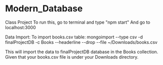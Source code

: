 # Modern_Database
Class Project
To run this, go to terminal and type "npm start" 
And go to localhost:3000

Data Import:
To import books.csv table:
mongoimport --type csv -d finalProjectDB -c Books --headerline --drop --file ~/Downloads/books.csv

This will import the data to finalProjectDB database in the Books collection. Given that your books.csv file is under your Downloads directory. 
